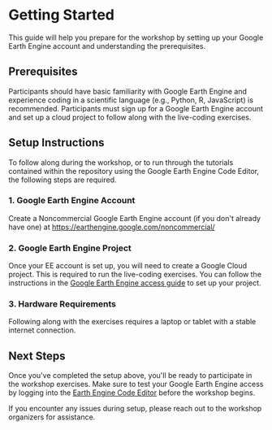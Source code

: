 # Getting Started

This guide will help you prepare for the workshop by setting up your Google Earth Engine account and understanding the prerequisites.

## Prerequisites

Participants should have basic familiarity with Google Earth Engine and experience coding in a scientific language (e.g., Python, R, JavaScript) is recommended. Participants must sign up for a Google Earth Engine account and set up a cloud project to follow along with the live-coding exercises.

## Setup Instructions

To follow along during the workshop, or to run through the tutorials contained within the repository using the Google Earth Engine Code Editor, the following steps are required.

### 1. Google Earth Engine Account
Create a Noncommercial Google Earth Engine account (if you don't already have one) at <https://earthengine.google.com/noncommercial/>

### 2. Google Earth Engine Project
Once your EE account is set up, you will need to create a Google Cloud project. This is required to run the live-coding exercises. You can follow the instructions in the [Google Earth Engine access guide](https://developers.google.com/earth-engine/guides/access) to set up your project.

### 3. Hardware Requirements
Following along with the exercises requires a laptop or tablet with a stable internet connection.

## Next Steps

Once you've completed the setup above, you'll be ready to participate in the workshop exercises. Make sure to test your Google Earth Engine access by logging into the [Earth Engine Code Editor](https://code.earthengine.google.com/) before the workshop begins.

If you encounter any issues during setup, please reach out to the workshop organizers for assistance.

<!-- 2. **NEON User accout and API token**
    - Create a NEON User account (if you don't already have one) following the instructions here: <https://www.neonscience.org/about/user-accounts/>
    - Create an API token and save this; you will use this to download and access NEON data during the workshop and beyond. Instructions on creating an API token can be found here: <https://www.neonscience.org/resources/learning-hub/tutorials/neon-api-tokens-tutorial> -->
